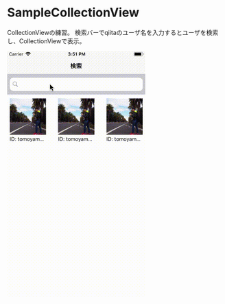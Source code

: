 # SampleCollectionView


CollectionViewの練習。
検索バーでqiitaのユーザ名を入力するとユーザを検索し、CollectionViewで表示。


![demo](https://github.com/tomoyamatsuyama/SampleCollectionView/blob/master/SampleCollectionViewDemo.gif)
